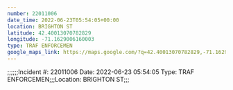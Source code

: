 ```yaml
---
number: 22011006
date_time: 2022-06-23T05:54:05+00:00
location: BRIGHTON ST
latitude: 42.40013070782829
longitude: -71.1629006160003
type: TRAF ENFORCEMEN
google_maps_link: https://maps.google.com/?q=42.40013070782829,-71.1629006160003
---
```


;;;;;;Incident #: 22011006  Date: 2022-06-23 05:54:05   Type: TRAF ENFORCEMEN;;;Location: BRIGHTON ST;;;
